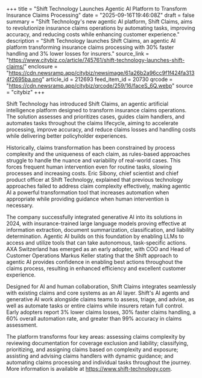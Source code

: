 +++
title = "Shift Technology Launches Agentic AI Platform to Transform Insurance Claims Processing"
date = "2025-09-16T19:46:08Z"
draft = false
summary = "Shift Technology's new agentic AI platform, Shift Claims, aims to revolutionize insurance claims operations by automating tasks, improving accuracy, and reducing costs while enhancing customer experience."
description = "Shift Technology launches Shift Claims, an agentic AI platform transforming insurance claims processing with 30% faster handling and 3% lower losses for insurers."
source_link = "https://www.citybiz.co/article/745761/shift-technology-launches-shift-claims/"
enclosure = "https://cdn.newsramp.app/citybiz/newsimage/61a26b2a96cc9f1f424fa3134f2695ba.png"
article_id = 212693
feed_item_id = 20730
qrcode = "https://cdn.newsramp.app/citybiz/qrcode/259/16/faceS_6Q.webp"
source = "citybiz"
+++

<p>Shift Technology has introduced Shift Claims, an agentic artificial intelligence platform designed to transform insurance claims operations. The solution assesses and prioritizes cases, guides claim handlers, and automates tasks throughout the claims lifecycle, aiming to accelerate processing, improve accuracy, and reduce claims losses and handling costs while delivering better policyholder experiences.</p><p>Historically, claims transformation has been constrained by process complexity and the uniqueness of each claim, as rules-based approaches struggle to handle the nuance and variability of real-world cases. This forces frequent human intervention even for routine tasks, slowing processes and increasing costs. Eric Sibony, chief scientist and chief product officer at Shift Technology, explained that previous technology approaches failed to address claim complexity effectively, making agentic AI a powerful transformation tool that increases automation when appropriate while providing guidance when human intervention is necessary.</p><p>The company successfully integrated generative AI into its solutions in 2024, with insurance-trained large language models proving effective at information extraction, document summarization, classification, and liability determination. Agentic AI builds on this foundation by enabling LLMs to access and utilize tools that can take autonomous, task-specific actions. AXA Switzerland has emerged as an early adopter, with COO and Head of Customer Operations Markus Keller stating that the Shift approach to agentic AI provides confidence in enabling best actions throughout the claims process, resulting in enhanced efficiency and excellent customer experience.</p><p>Designed for AI and human collaboration, Shift Claims integrates seamlessly with existing claims and core systems as an AI layer. Shift's AI agents and generative AI work alongside claims teams to assess, triage, and advise, as well as automate tasks or entire claims while insurers retain full control. Early adopters report 3% lower claims losses, 30% faster claims handling, a 60% overall automation rate, and greater than 99% accuracy in claims assessment.</p><p>The platform transforms four key areas: assessing claims complexity by reviewing documentation for coverage exclusion and liability; classifying, prioritizing, and assigning claims based on complexity and exposure; assisting and advising claims handlers with dynamic guidance; and automating claims processing and individual tasks throughout the journey. More information is available at <a href="https://www.shift-technology.com" rel="nofollow" target="_blank">https://www.shift-technology.com</a>.</p>